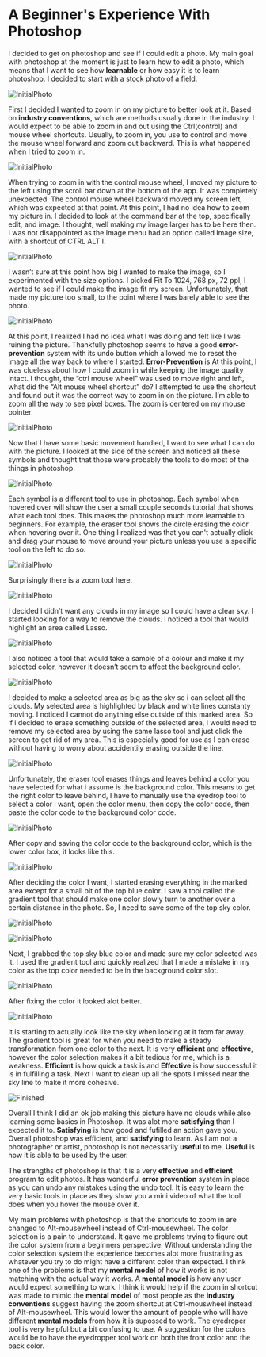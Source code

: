 # A Beginner's Experience With Photoshop

I decided to get on photoshop and see if I could edit a photo. My main goal with photoshop at the moment is just to learn how to edit a photo, which means that I want to see how **learnable** or how easy it is to learn photoshop. I decided to start with a stock photo of a field. 

![InitialPhoto](InitialPhoto.png)


First I decided I wanted to zoom in on my picture to better look at it. Based on **industry conventions**, which are methods usually done in the industry. I would expect to be able to zoom in and out using the Ctrl(control) and mouse wheel shortcuts. Usually, to zoom in, you use to control and move the mouse wheel forward and zoom out backward. This is what happened when I tried to zoom in.

![InitialPhoto](MoveLeft.png)

When trying to zoom in with the control mouse wheel, I moved my picture to the left using the scroll bar down at the bottom of the app. It was completely unexpected. The control mouse wheel backward moved my screen left, which was expected at that point. At this point, I had no idea how to zoom my picture in. I decided to look at the command bar at the top, specifically edit, and image. I thought, well making my image larger has to be here then. I was not disappointed as the Image menu had an option called Image size, with a shortcut of CTRL ALT I. 

![InitialPhoto](ImageSize.jpg)

I wasn’t sure at this point how big I wanted to make the image, so I experimented with the size options. I picked Fit To 1024, 768 px, 72 ppl, I wanted to see if I could make the image fit my screen. Unfortunately, that made my picture too small, to the point where I was barely able to see the photo. 

![InitialPhoto](SmallSize.png)

At this point, I realized I had no idea what I was doing and felt like I was ruining the picture. Thankfully photoshop seems to have a good **error-prevention** system with its undo button which allowed me to reset the image all the way back to where I started. **Error-Prevention** is  At this point, I was clueless about how I could zoom in while keeping the image quality intact. I thought, the “ctrl mouse wheel” was used to move right and left, what did the “Alt mouse wheel shortcut” do? I attempted to use the shortcut and found out it was the correct way to zoom in on the picture. I’m able to zoom all the way to see pixel boxes. The zoom is centered on my mouse pointer.

![InitialPhoto](ZoomInPixels.png)


Now that I have some basic movement handled, I want to see what I can do with the picture. I looked at the side of the screen and noticed all these symbols and thought that those were probably the tools to do most of the things in photoshop. 

![InitialPhoto](EraseTool.jpg)

Each symbol is a different tool to use in photoshop. Each symbol when hovered over will show the user a small couple seconds tutorial that shows what each tool does. This makes the photoshop much more learnable to beginners. For example, the eraser tool shows the circle erasing the color when hovering over it. One thing I realized was that you can't actually click and drag your mouse to move around your picture unless you use a specific tool on the left to do so.

![InitialPhoto](HandTool.jpg)

Surprisingly there is a zoom tool here.

![InitialPhoto](ZoomOutTool.jpg)

I decided I didn’t want any clouds in my image so I could have a clear sky. I started looking for a way to remove the clouds. I noticed a tool that would highlight an area called Lasso. 

![InitialPhoto](LassoTool.jpg)

I also noticed a tool that would take a sample of a colour and make it my selected color, however it doesn’t seem to affect the background color. 


![InitialPhoto](EyeDropperTool.jpg)

I decided to make a selected area as big as the sky so i can select all the clouds. My selected area is highlighted by black and white lines constanty moving. I noticed I cannot do anything else outside of this marked area. So if i decided to erase something outside of the selected area, I would need to remove my selected area by using the same lasso tool and just click the screen to get rid of my area. This is especially good for use as I can erase without having to worry about accidentily erasing outside the line. 


![InitialPhoto](MarkArea.jpg)


Unfortunately, the eraser tool erases things and leaves behind a color you have selected for what i assume is the background color. This means to get the right color to leave behind, I have to manually use the eyedrop tool to select a color i want, open the color menu, then copy the color code, then paste the color code to the background color code. 

![InitialPhoto](BackgroundColor.jpg)

After copy and saving the color code to the background color, which is the lower color box, it looks like this. 


![InitialPhoto](ColorTwoBoxes.jpg)

After deciding the color I want, I started erasing everything in the marked area except for a small bit of the top blue color. I saw a tool called the gradient tool that should make one color slowly turn to another over a certain distance in the photo. So, I need to save some of the top sky color. 

![InitialPhoto](GradientTool.jpg)

![InitialPhoto](MarkAreaFirstErase.jpg)

Next, I grabbed the top sky blue color and made sure my color selected was it. I used the gradient tool and quickly realized that I made a mistake in my color as the top color needed to be in the background color slot. 


![InitialPhoto](GradientMessUp.jpg)

After fixing the color it looked alot better. 

![InitialPhoto](MarkAreaAlmostFinished.jpg)

It is starting to actually look like the sky when looking at it from far away. The gradient tool is great for when you need to make a steady transformation from one color to the next. It is very **efficient** and **effective**, however the color selection makes it a bit tedious for me, which is a weakness. **Efficient** is how quick a task is and **Effective** is how successful it is in fulfilling a task. Next I want to clean up all the spots I missed near the sky line to make it more cohesive. 

![Finished](Finished.png)

Overall I think I did an ok job making this picture have no clouds while also learning some basics in Photoshop. It was alot more **satisfying** than I expected it to. **Satisfying** is how good and fufilled an action gave you. Overall photoshop was efficient, and **satisfying** to learn. As I am not a photographer or artist, photoshop is not necessarily **useful** to me. **Useful** is how it is able to be used by the user. 

The strengths of photoshop is that it is a very **effective** and **efficient** program to edit photos. It has wonderful **error prevention** system in place as you can undo any mistakes using the undo tool. It is easy to learn the very basic tools in place as they show you a mini video of what the tool does when you hover the mouse over it. 

My main problems with photoshop is that the shortcuts to zoom in are changed to Alt-mousewheel instead of Ctrl-mousewheel. The color selection is a pain to understand.  It gave me problems trying to figure out the color system from a beginners perspective. Without understanding the color selection system the experience becomes alot more frustrating as whatever you try to do might have a different color than expected. I think one of the problems is that my **mental model** of how it works is not matching with the actual way it works. A **mental model** is how any user would expect something to work. I think it would help if the zoom in shortcut was made to mimic the **mental model** of most people as the **industry conventions** suggest having the zoom shortcut at Ctrl-mouswheel instead of Alt-mousewheel. This would lower the amount of people who will have different **mental models** from how it is supossed to work. The eyedroper tool is very helpful but a bit confusing to use. A suggestion for the colors would be to have the eyedropper tool work on both the front color and the back color. 


